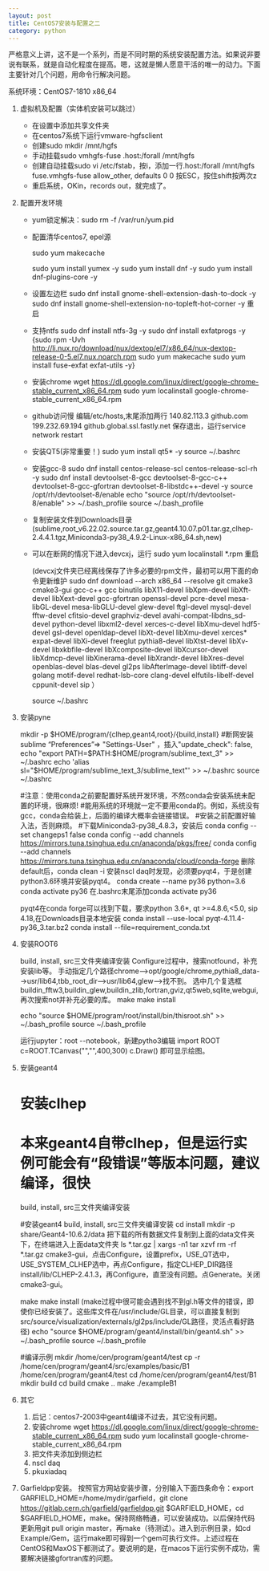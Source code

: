 ```yaml
---
layout: post
title: CentOS7安装与配置之二
category: python
---
```

​        严格意义上讲，这不是一个系列，而是不同时期的系统安装配置方法。如果说非要说有联系，就是自动化程度在提高。嗯，这就是懒人愿意干活的唯一的动力。下面主要针对几个问题，用命令行解决问题。

系统环境：CentOS7-1810 x86_64

1. 虚拟机及配置（实体机安装可以跳过）

   - 在设置中添加共享文件夹
   - 在centos7系统下运行vmware-hgfsclient
   - 创建sudo mkdir /mnt/hgfs
   - 手动挂载sudo vmhgfs-fuse .host:/forall /mnt/hgfs
   - 创建自动挂载sudo vi /etc/fstab，按i，添加一行.host:/forall /mnt/hgfs fuse.vmhgfs-fuse allow_other, defaults 0 0
     按ESC，按住shift按两次z
   - 重启系统，OKin，records out，就完成了。

2. 配置开发环境

   - yum锁定解决：sudo rm -f /var/run/yum.pid

   - 配置清华centos7, epel源

     sudo yum makecache

     sudo yum install yumex -y
     sudo yum install dnf -y
     sudo yum install dnf-plugins-core -y

   - 设置左边栏
     sudo dnf install gnome-shell-extension-dash-to-dock -y
     sudo dnf install gnome-shell-extension-no-topleft-hot-corner -y
     重启

   - 支持ntfs
     sudo dnf install ntfs-3g -y
     sudo dnf install exfatprogs -y
     {sudo rpm -Uvh http://li.nux.ro/download/nux/dextop/el7/x86_64/nux-dextop-release-0-5.el7.nux.noarch.rpm
     sudo yum makecache
     sudo yum install fuse-exfat exfat-utils -y}

   - 安装chrome
     wget https://dl.google.com/linux/direct/google-chrome-stable_current_x86_64.rpm
     sudo yum localinstall google-chrome-stable_current_x86_64.rpm

   - github访问慢
     编辑/etc/hosts,末尾添加两行
     140.82.113.3 github.com
     199.232.69.194 github.global.ssl.fastly.net
     保存退出，运行service network restart

   - 安装QT5(非常重要！)
     sudo yum install qt5* -y
     source ~/.bashrc

   - 安装gcc-8
     sudo dnf install centos-release-scl centos-release-scl-rh -y
     sudo dnf install devtoolset-8-gcc devtoolset-8-gcc-c++ devtoolset-8-gcc-gfortran devtoolset-8-libstdc++-devel -y
     source /opt/rh/devtoolset-8/enable
     echo "source /opt/rh/devtoolset-8/enable" >> ~/.bash_profile
     source ~/.bash_profile

   - 复制安装文件到Downloads目录(sublime,root_v6.22.02.source.tar.gz,geant4.10.07.p01.tar.gz,clhep-2.4.4.1.tgz,Miniconda3-py38_4.9.2-Linux-x86_64.sh,new)

   - 可以在断网的情况下进入devcxj，运行
     sudo yum localinstall *.rpm
     重启

     (devcxj文件夹已经离线保存了许多必要的rpm文件，最初可以用下面的命令更新维护
     sudo dnf download --arch x86_64 --resolve git cmake3 cmake3-gui gcc-c++ gcc binutils libX11-devel libXpm-devel libXft-devel libXext-devel gcc-gfortran openssl-devel pcre-devel mesa-libGL-devel mesa-libGLU-devel glew-devel ftgl-devel mysql-devel fftw-devel cfitsio-devel graphviz-devel avahi-compat-libdns_sd-devel python-devel libxml2-devel xerces-c-devel libXmu-devel hdf5-devel gsl-devel openldap-devel libXt-devel libXmu-devel xerces* expat-devel libXi-devel freeglut pythia8-devel libXtst-devel libXv-devel libxkbfile-devel libXcomposite-devel libXcursor-devel libXdmcp-devel libXinerama-devel libXrandr-devel libXres-devel openblas-devel blas-devel gl2ps libAfterImage-devel libtiff-devel golang motif-devel redhat-lsb-core clang-devel elfutils-libelf-devel cppunit-devel sip
     ）

     source ~/.bashrc

3. 安装pyne

   mkdir -p $HOME/program/{clhep,geant4,root}/{build,install}
   #断网安装sublime
   “Preferences”=> "Settings-User" ，插入"update_check": false,
   echo "export PATH=$PATH:$HOME/program/sublime_text_3" >> ~/.bashrc
   echo 'alias sl="$HOME/program/sublime_text_3/sublime_text"' >> ~/.bashrc
   source ~/.bashrc

   #注意：使用conda之前要配置好系统开发环境，不然conda会安装系统未配置的环境，很麻烦!
   #能用系统的环境就一定不要用conda的。例如，系统没有gcc，conda会给装上，后面的编译大概率会链接错误。
   #安装之前配置好输入法，否则麻烦。
   #下载Miniconda3-py38_4.8.3，安装后
   conda config --set changeps1 false
   conda config --add channels https://mirrors.tuna.tsinghua.edu.cn/anaconda/pkgs/free/
   conda config --add channels https://mirrors.tuna.tsinghua.edu.cn/anaconda/cloud/conda-forge
   删除default后，conda clean -i
   安装nscl daq时发现，必须要pyqt4，于是创建python3.6环境并安装pyqt4。
   conda create --name py36 python=3.6
   conda activate py36
   在.bashrc末尾添加conda activate py36

   pyqt4在conda forge可以找到下载，要求python 3.6*, qt >=4.8.6,<5.0, sip 4.18,在Downloads目录本地安装
   conda install --use-local pyqt-4.11.4-py36_3.tar.bz2
   conda install --file=requirement_conda.txt

4. 安装ROOT6

   build, install, src三文件夹编译安装
   Configure过程中，搜索notfound，补充安装lib等。
   手动指定几个路径chrome-->opt/google/chrome,pythia8_data-->usr/lib64,tbb_root_dir-->usr/lib64,glew-->找不到。
   选中几个复选框buildin_fftw3,buildin_glew,buildin_zlib,fortran,gviz,qt5web,sqlite,webgui,再次搜索not并补充必要的库。
   make
   make install

   echo "source $HOME/program/root/install/bin/thisroot.sh" >> ~/.bash_profile
   source ~/.bash_profile

   运行jupyter：root --notebook，新建pytho3编辑
   import ROOT
   c=ROOT.TCanvas("","",400,300)
   c.Draw()
   即可显示绘图。

5. 安装geant4

   # 安装clhep
   # 本来geant4自带clhep，但是运行实例可能会有“段错误”等版本问题，建议编译，很快
   build, install, src三文件夹编译安装

   #安装geant4
   build, install, src三文件夹编译安装
   cd install
   mkdir -p share/Geant4-10.6.2/data
   把下载的所有数据文件复制到上面的data文件夹下，在终端进入上面data文件夹
   ls *.tar.gz | xargs -n1 tar xzvf
   rm -rf *.tar.gz
   cmake3-gui，点击Configure，设置prefix，USE_QT选中，USE_SYSTEM_CLHEP选中，再点Configure，指定CLHEP_DIR路径install/lib/CLHEP-2.4.1.3，再Configure，直至没有问题。点Generate。关闭cmake3-gui。

   make
   make install
   (make过程中很可能会遇到找不到gl.h等文件的错误，即使你已经安装了。这些库文件在/usr/include/GL目录，可以直接复制到src/source/visualization/externals/gl2ps/include/GL路径，灵活点看好路径)
   echo "source $HOME/program/geant4/install/bin/geant4.sh" >> ~/.bash_profile
   source ~/.bash_profile

   #编译示例
   mkdir /home/cen/program/geant4/test
   cp -r /home/cen/program/geant4/src/examples/basic/B1 /home/cen/program/geant4/test
   cd /home/cen/program/geant4/test/B1
   mkdir build
   cd build
   cmake ..
   make
   ./exampleB1

6. 其它

   1. 后记：centos7-2003中geant4编译不过去，其它没有问题。
   2. 安装chrome
     wget https://dl.google.com/linux/direct/google-chrome-stable_current_x86_64.rpm
     sudo yum localinstall google-chrome-stable_current_x86_64.rpm
   3. 把文件夹添加到侧边栏
   4. nscl daq
   5. pkuxiadaq

7. Garfieldpp安装。 按照官方网站安装步骤，分别输入下面四条命令：export GARFIELD_HOME=/home/mydir/garfield，git clone https://gitlab.cern.ch/garfield/garfieldpp.git $GARFIELD_HOME，cd $GARFIELD_HOME，make。保持网络畅通，可以安装成功。以后保持代码更新用git pull origin master，再make（待测试）。进入到示例目录，如cd Example/Gem，运行make即可得到一个gem可执行文件。上述过程在CentOS和MaxOS下都测试了。要说明的是，在macos下运行实例不成功，需要解决链接gfortran库的问题。